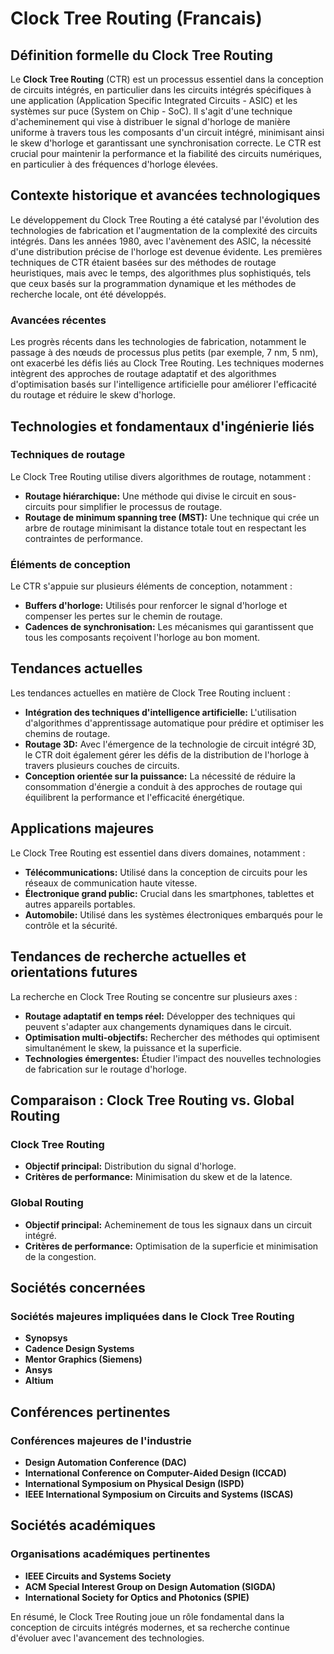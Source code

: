 # Clock Tree Routing (Francais)

## Définition formelle du Clock Tree Routing

Le **Clock Tree Routing** (CTR) est un processus essentiel dans la conception de circuits intégrés, en particulier dans les circuits intégrés spécifiques à une application (Application Specific Integrated Circuits - ASIC) et les systèmes sur puce (System on Chip - SoC). Il s'agit d'une technique d'acheminement qui vise à distribuer le signal d'horloge de manière uniforme à travers tous les composants d'un circuit intégré, minimisant ainsi le skew d'horloge et garantissant une synchronisation correcte. Le CTR est crucial pour maintenir la performance et la fiabilité des circuits numériques, en particulier à des fréquences d'horloge élevées.

## Contexte historique et avancées technologiques

Le développement du Clock Tree Routing a été catalysé par l'évolution des technologies de fabrication et l'augmentation de la complexité des circuits intégrés. Dans les années 1980, avec l'avènement des ASIC, la nécessité d'une distribution précise de l'horloge est devenue évidente. Les premières techniques de CTR étaient basées sur des méthodes de routage heuristiques, mais avec le temps, des algorithmes plus sophistiqués, tels que ceux basés sur la programmation dynamique et les méthodes de recherche locale, ont été développés.

### Avancées récentes

Les progrès récents dans les technologies de fabrication, notamment le passage à des nœuds de processus plus petits (par exemple, 7 nm, 5 nm), ont exacerbé les défis liés au Clock Tree Routing. Les techniques modernes intègrent des approches de routage adaptatif et des algorithmes d'optimisation basés sur l'intelligence artificielle pour améliorer l'efficacité du routage et réduire le skew d'horloge.

## Technologies et fondamentaux d'ingénierie liés

### Techniques de routage

Le Clock Tree Routing utilise divers algorithmes de routage, notamment :

- **Routage hiérarchique:** Une méthode qui divise le circuit en sous-circuits pour simplifier le processus de routage.
- **Routage de minimum spanning tree (MST):** Une technique qui crée un arbre de routage minimisant la distance totale tout en respectant les contraintes de performance.

### Éléments de conception

Le CTR s'appuie sur plusieurs éléments de conception, notamment :

- **Buffers d'horloge:** Utilisés pour renforcer le signal d'horloge et compenser les pertes sur le chemin de routage.
- **Cadences de synchronisation:** Les mécanismes qui garantissent que tous les composants reçoivent l'horloge au bon moment.

## Tendances actuelles

Les tendances actuelles en matière de Clock Tree Routing incluent :

- **Intégration des techniques d'intelligence artificielle:** L'utilisation d'algorithmes d'apprentissage automatique pour prédire et optimiser les chemins de routage.
- **Routage 3D:** Avec l'émergence de la technologie de circuit intégré 3D, le CTR doit également gérer les défis de la distribution de l'horloge à travers plusieurs couches de circuits.
- **Conception orientée sur la puissance:** La nécessité de réduire la consommation d'énergie a conduit à des approches de routage qui équilibrent la performance et l'efficacité énergétique.

## Applications majeures

Le Clock Tree Routing est essentiel dans divers domaines, notamment :

- **Télécommunications:** Utilisé dans la conception de circuits pour les réseaux de communication haute vitesse.
- **Électronique grand public:** Crucial dans les smartphones, tablettes et autres appareils portables.
- **Automobile:** Utilisé dans les systèmes électroniques embarqués pour le contrôle et la sécurité.

## Tendances de recherche actuelles et orientations futures

La recherche en Clock Tree Routing se concentre sur plusieurs axes :

- **Routage adaptatif en temps réel:** Développer des techniques qui peuvent s'adapter aux changements dynamiques dans le circuit.
- **Optimisation multi-objectifs:** Rechercher des méthodes qui optimisent simultanément le skew, la puissance et la superficie.
- **Technologies émergentes:** Étudier l'impact des nouvelles technologies de fabrication sur le routage d'horloge.

## Comparaison : Clock Tree Routing vs. Global Routing

### Clock Tree Routing

- **Objectif principal:** Distribution du signal d'horloge.
- **Critères de performance:** Minimisation du skew et de la latence.

### Global Routing

- **Objectif principal:** Acheminement de tous les signaux dans un circuit intégré.
- **Critères de performance:** Optimisation de la superficie et minimisation de la congestion.

## Sociétés concernées

### Sociétés majeures impliquées dans le Clock Tree Routing

- **Synopsys**
- **Cadence Design Systems**
- **Mentor Graphics (Siemens)**
- **Ansys**
- **Altium**

## Conférences pertinentes

### Conférences majeures de l'industrie

- **Design Automation Conference (DAC)**
- **International Conference on Computer-Aided Design (ICCAD)**
- **International Symposium on Physical Design (ISPD)**
- **IEEE International Symposium on Circuits and Systems (ISCAS)**

## Sociétés académiques

### Organisations académiques pertinentes

- **IEEE Circuits and Systems Society**
- **ACM Special Interest Group on Design Automation (SIGDA)**
- **International Society for Optics and Photonics (SPIE)**

En résumé, le Clock Tree Routing joue un rôle fondamental dans la conception de circuits intégrés modernes, et sa recherche continue d'évoluer avec l'avancement des technologies.
